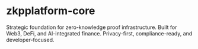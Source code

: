 # zkpplatform-core
Strategic foundation for zero-knowledge proof infrastructure. Built for Web3, DeFi, and AI-integrated finance. Privacy-first, compliance-ready, and developer-focused.
